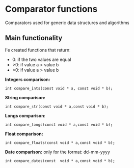 # Comparator functions

Comparators used for generic data structures and algorithms

## Main functionality
I'e created functions that return:
- 0: if the two values are equal 
- \>0: if value a > value b
- <0: if value a > value b

__Integers comparison:__
```
int compare_ints(const void * a, const void * b);
```

__String comparison:__
```
int compare_str(const void * a,const void * b);
```

__Longs comparison:__
```
int compare_longs(const void * a,const void * b);
```

__Float comparison:__
```
int compare_floats(const void * a,const void * b);
```

__Date comparison:__ only for the format:  dd-mm-yyyy
```
int compare_dates(const  void * a,const void * b); 
```
